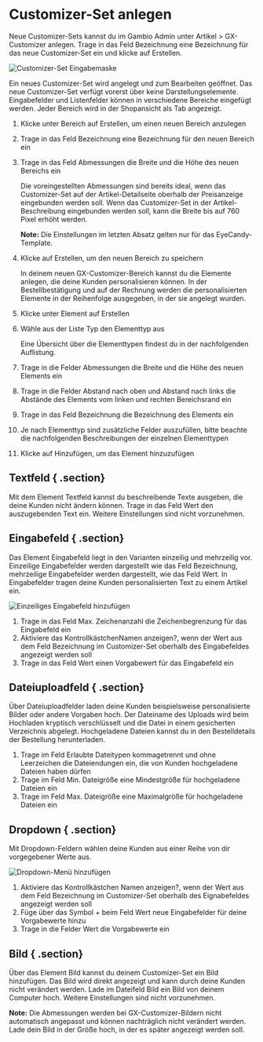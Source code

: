 # Customizer-Set anlegen 

Neue Customizer-Sets kannst du im Gambio Admin unter Artikel \> GX-Customizer anlegen. Trage in das Feld Bezeichnung eine Bezeichnung für das neue Customizer-Set ein und klicke auf Erstellen.

![](Bilder/Abb092_CustomizerSetEingabemaske.PNG "Customizer-Set Eingabemaske")

Ein neues Customizer-Set wird angelegt und zum Bearbeiten geöffnet. Das neue Customizer-Set verfügt vorerst über keine Darstellungselemente. Eingabefelder und Listenfelder können in verschiedene Bereiche eingefügt werden. Jeder Bereich wird in der Shopansicht als Tab angezeigt.

1.  Klicke unter Bereich auf Erstellen, um einen neuen Bereich anzulegen
2.  Trage in das Feld Bezeichnung eine Bezeichnung für den neuen Bereich ein
3.  Trage in das Feld Abmessungen die Breite und die Höhe des neuen Bereichs ein

    Die voreingestellten Abmessungen sind bereits ideal, wenn das Customizer-Set auf der Artikel-Detailseite oberhalb der Preisanzeige eingebunden werden soll. Wenn das Customizer-Set in der Artikel-Beschreibung eingebunden werden soll, kann die Breite bis auf 760 Pixel erhöht werden.

    **Note:** Die Einstellungen im letzten Absatz gelten nur für das EyeCandy-Template.

4.  Klicke auf Erstellen, um den neuen Bereich zu speichern

    In deinem neuen GX-Customizer-Bereich kannst du die Elemente anlegen, die deine Kunden personalisieren können. In der Bestellbestätigung und auf der Rechnung werden die personalisierten Elemente in der Reihenfolge ausgegeben, in der sie angelegt wurden.

5.  Klicke unter Element auf Erstellen
6.  Wähle aus der Liste Typ den Elementtyp aus

    Eine Übersicht über die Elementtypen findest du in der nachfolgenden Auflistung.

7.  Trage in die Felder Abmessungen die Breite und die Höhe des neuen Elements ein
8.  Trage in die Felder Abstand nach oben und Abstand nach links die Abstände des Elements vom linken und rechten Bereichsrand ein
9.  Trage in das Feld Bezeichnung die Bezeichnung des Elements ein
10. Je nach Elementtyp sind zusätzliche Felder auszufüllen, bitte beachte die nachfolgenden Beschreibungen der einzelnen Elementtypen
11. Klicke auf Hinzufügen, um das Element hinzuzufügen

## Textfeld { .section}

Mit dem Element Textfeld kannst du beschreibende Texte ausgeben, die deine Kunden nicht ändern können. Trage in das Feld Wert den auszugebenden Text ein. Weitere Einstellungen sind nicht vorzunehmen.

## Eingabefeld { .section}

Das Element Eingabefeld liegt in den Varianten einzeilig und mehrzeilig vor. Einzeilige Eingabefelder werden dargestellt wie das Feld Bezeichnung, mehrzeilige Eingabefelder werden dargestellt, wie das Feld Wert. In Eingabefelder tragen deine Kunden personalisierten Text zu einem Artikel ein.

![](Bilder/Abb093_EinzeiligesEingabefeldHinzufuegen.PNG "Einzeiliges Eingabefeld hinzufügen")

1.  Trage in das Feld Max. Zeichenanzahl die Zeichenbegrenzung für das Eingabefeld ein
2.  Aktiviere das KontrollkästchenNamen anzeigen?, wenn der Wert aus dem Feld Bezeichnung im Customizer-Set oberhalb des Eingabefeldes angezeigt werden soll
3.  Trage in das Feld Wert einen Vorgabewert für das Eingabefeld ein

## Dateiuploadfeld { .section}

Über Dateiuploadfelder laden deine Kunden beispielsweise personalisierte Bilder oder andere Vorgaben hoch. Der Dateiname des Uploads wird beim Hochladen kryptisch verschlüsselt und die Datei in einem gesicherten Verzeichnis abgelegt. Hochgeladene Dateien kannst du in den Bestelldetails der Bestellung herunterladen.

1.  Trage im Feld Erlaubte Dateitypen kommagetrennt und ohne Leerzeichen die Dateiendungen ein, die von Kunden hochgeladene Dateien haben dürfen
2.  Trage im Feld Min. Dateigröße eine Mindestgröße für hochgeladene Dateien ein
3.  Trage im Feld Max. Dateigröße eine Maximalgröße für hochgeladene Dateien ein

## Dropdown { .section}

Mit Dropdown-Feldern wählen deine Kunden aus einer Reihe von dir vorgegebener Werte aus.

![](Bilder/Abb094_DropdownMenueHinzufuegen.PNG "Dropdown-Menü hinzufügen")

1.  Aktiviere das Kontrollkästchen Namen anzeigen?, wenn der Wert aus dem Feld Bezeichnung im Customizer-Set oberhalb des Eignabefeldes angezeigt werden soll
2.  Füge über das Symbol + beim Feld Wert neue Eingabefelder für deine Vorgabewerte hinzu
3.  Trage in die Felder Wert die Vorgabewerte ein

## Bild { .section}

Über das Element Bild kannst du deinem Customizer-Set ein Bild hinzufügen. Das Bild wird direkt angezeigt und kann durch deine Kunden nicht verändert werden. Lade im Dateifeld Bild ein Bild von deinem Computer hoch. Weitere Einstellungen sind nicht vorzunehmen.

**Note:** Die Abmessungen werden bei GX-Customizer-Bildern nicht automatisch angepasst und können nachträglich nicht verändert werden. Lade dein Bild in der Größe hoch, in der es später angezeigt werden soll.



